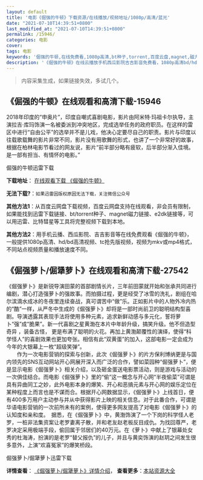 ```yaml
---
layout: default
title: '电影《倔强的牛顿》下载资源/在线播放/视频地址/1080p/高清/蓝光'
date: "2021-07-10T14:39:51+0800"
last_modified_at: "2021-07-10T14:39:51+0800"
permalink: /15946/
categories: 电影
cover:
tags: 电影
keywords: '倔强的牛顿,在线免费看,1080p高清,bt种子,torrent,百度云盘,magnet,磁力链,迅雷下载资源'
description: '《倔强的牛顿》在线云播放手机西瓜影院吉吉影音免费看，1080p高清bd/hd未删减完整版和tc抢先枪版，mkv/mp4格式，附带bt/torrent种子、magnet/磁力链、百度云盘、网盘资源迅雷下载链接'
---
```


>内容采集生成，如果链接失效，多试几个。


## 《倔强的牛顿》在线观看和高清下载-15946

2018年印度的“申奥片”，印度自嘲式喜剧电影，影片由阿米特·玛祖卡尔执导，主演拉吉·库玛饰演一名被委派到冲突地区，完成选举任务的政府职员。在这样的雷区中进行“自由公平”的选举并不是儿戏，他决心定要尽自己的职责。影片与印度以往载歌载舞的影片非常不同，影片没有用歌舞的形式，也讲了一个非常好的故事，根据在柏林电影节看过的网友说，影片“前半部分略有疲软，后半部分渐入佳境。 是一部有担当、有情怀的电影。”


倔强的牛顿迅雷下载

**下载地址**： [在线观看下载 《倔强的牛顿》](https://www.993dy.com//vod-detail-id-31725.html) 


**无法下载?**：`如果迅雷因版权原因无法下载，关注微信公众号 `

**其他方法1**：从百度云网盘下载视频，百度云网盘支持在线观看，非会员有限制，如果能找到迅雷下载链接、bt/torrent种子、magnet磁力链接、e2dk链接等，可以用迅雷、比特彗星等工具将完整视频下载到本地。

**其他方法2**：用手机云播、西瓜影院、吉吉影音等在线免费观看《倔强的牛顿》，一般提供1080p高清、hd/bd高清视频、tc抢先版视频，视频为mkv或mp4格式，不同站点视频质量和播放速度不同。


## 《倔强萝卜/倔犟萝卜》在线观看和高清下载-27542

《倔强萝卜》是新锐导演田蒙的首部剧情长片，三年前田蒙就开始和张承共同进行编剧，潜心打造强萝卜的强故事。而拍摄过程，更是经受了冰雪的洗礼，剧组在哈尔滨滴水成冰的冬夜里连续奋战，真可谓苦中&ldquo;做&rdquo;乐。正如影片中的人物外冷内热的“酷&rdquo;一样，从严冬中生成的《倔强萝卜》却将是一部时尚前卫的聪明结构型喜剧。导演透露其表现手法将使用多种元素，追求新鲜动感与多元化，誓将萝卜“强&rdquo;成&ldquo;脆果”。新一代喜剧之星黄渤在本片中年龄升级，搞笑升级。他不但造型奇异 ，装备古怪， 更是布满了聪明的火花。再加上黄渤颠覆性的演绎，使得&ldquo;科学怪人”的喜剧效果也更加夸张。相信有此&ldquo;双黄蛋&rdquo;的加入，这部电影一定会成为今年的大银幕上一枚&ldquo;超级笑弹”。<br />　　作为一次电影营销的探索与创新，此次《倔强萝卜》的片方保利博纳更是与国内领先的SNS互动网站开心网展开深入而广泛的合作，譬如菜园种“倔强萝卜”，便是显示电影《倔强萝卜》相关介绍，以及砸金蛋送电影票活动，则是游戏与活动的一次俱佳结合。而电影《倔强萝卜》里的&ldquo;偷&rdquo;这一概念与开心网“半夜偷菜”可谓是具有异曲同工之妙，此外电影本身的爆笑、开心和恶搞元素与开心网的娱乐定位在某种程度上而言也是不谋而合。根据开心网数据显示，《倔强萝卜》上线首日，便有400多万用户主动参与并从中获得影片上映的相关信息。对于此番合作，可谓是华语电影营销的一次前所未有的案例，使得更多网友提高了对电影《倔强萝卜》的认知度和亲和度。　据悉，在《倔强萝卜》中，黄渤饰演了一个下岗的科学怪人老罗，一桩非法集资案让老罗妻离子散，并和老友赵老板反目成仇。为找回尊严，老罗决定采用极端手段，偷回属于邻居们的40万元。在《萝卜》中献上了银幕处女秀的杜海涛，扮演的是老罗“替父报仇”的儿子，并且与黄奕饰演的赵玥之间发生很多意外，上演&ldquo;欢喜冤家”的爆笑桥段。


倔强萝卜/倔犟萝卜迅雷下载

**详情查看**： [《倔强萝卜/倔犟萝卜》详情介绍](/movie/27542/)， **查看更多**：[本站资源大全](/movie/t/all/)

